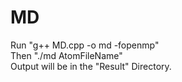 # MD
Run "g++ MD.cpp -o md -fopenmp"</br>
Then "./md AtomFileName"</br>
Output will be in the "Result" Directory.
